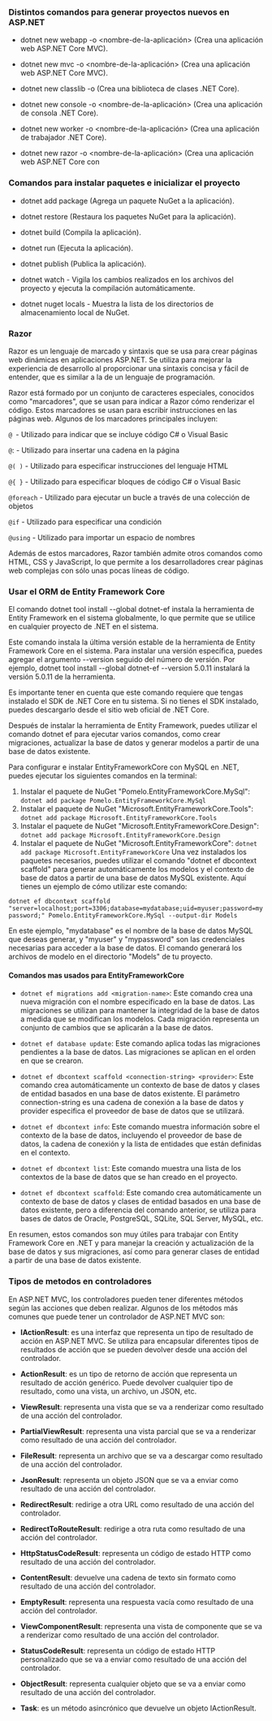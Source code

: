 ### Distintos comandos para generar proyectos nuevos en ASP.NET

- dotnet new webapp -o <nombre-de-la-aplicación> (Crea una aplicación web ASP.NET Core MVC).

- dotnet new mvc -o <nombre-de-la-aplicación> (Crea una aplicación web ASP.NET Core MVC).

- dotnet new classlib -o <nombre-de-la-biblioteca> (Crea una biblioteca de clases .NET Core).

- dotnet new console -o <nombre-de-la-aplicación> (Crea una aplicación de consola .NET Core).

- dotnet new worker -o <nombre-de-la-aplicación> (Crea una aplicación de trabajador .NET Core).

- dotnet new razor -o <nombre-de-la-aplicación> (Crea una aplicación web ASP.NET Core con


### Comandos para instalar paquetes e inicializar el proyecto

- dotnet add package <nombre-del-paquete> (Agrega un paquete NuGet a la aplicación).

- dotnet restore (Restaura los paquetes NuGet para la aplicación).

- dotnet build (Compila la aplicación).

- dotnet run (Ejecuta la aplicación).

- dotnet publish (Publica la aplicación).

- dotnet watch - Vigila los cambios realizados en los archivos del proyecto y ejecuta la compilación automáticamente.

-  dotnet nuget locals - Muestra la lista de los directorios de almacenamiento local de NuGet.


### Razor

Razor es un lenguaje de marcado y sintaxis que se usa para crear páginas web dinámicas en aplicaciones ASP.NET. Se utiliza para mejorar la experiencia de desarrollo al proporcionar una sintaxis concisa y fácil de entender, que es similar a la de un lenguaje de programación.

Razor está formado por un conjunto de caracteres especiales, conocidos como "marcadores", que se usan para indicar a Razor cómo renderizar el código. Estos marcadores se usan para escribir instrucciones en las páginas web. Algunos de los marcadores principales incluyen:

```@ ```- Utilizado para indicar que se incluye código C# o Visual Basic

```@```: - Utilizado para insertar una cadena en la página

```@( )``` - Utilizado para especificar instrucciones del lenguaje HTML

```@{ }``` - Utilizado para especificar bloques de código C# o Visual Basic

```@foreach``` - Utilizado para ejecutar un bucle a través de una colección de objetos

```@if``` - Utilizado para especificar una condición

```@using``` - Utilizado para importar un espacio de nombres

Además de estos marcadores, Razor también admite otros comandos como HTML, CSS y JavaScript, lo que permite a los desarrolladores crear páginas web complejas con sólo unas pocas líneas de código.


### Usar el ORM de Entity Framework Core

El comando dotnet tool install --global dotnet-ef instala la herramienta de Entity Framework en el sistema globalmente, lo que permite que se utilice en cualquier proyecto de .NET en el sistema.

Este comando instala la última versión estable de la herramienta de Entity Framework Core en el sistema. Para instalar una versión específica, puedes agregar el argumento --version seguido del número de versión. Por ejemplo, dotnet tool install --global dotnet-ef --version 5.0.11 instalará la versión 5.0.11 de la herramienta.

Es importante tener en cuenta que este comando requiere que tengas instalado el SDK de .NET Core en tu sistema. Si no tienes el SDK instalado, puedes descargarlo desde el sitio web oficial de .NET Core.

Después de instalar la herramienta de Entity Framework, puedes utilizar el comando dotnet ef para ejecutar varios comandos, como crear migraciones, actualizar la base de datos y generar modelos a partir de una base de datos existente.

Para configurar e instalar EntityFrameworkCore con MySQL en .NET, puedes ejecutar los siguientes comandos en la terminal:

1. Instalar el paquete de NuGet "Pomelo.EntityFrameworkCore.MySql":
```dotnet add package Pomelo.EntityFrameworkCore.MySql```
2. Instalar el paquete de NuGet "Microsoft.EntityFrameworkCore.Tools":
```dotnet add package Microsoft.EntityFrameworkCore.Tools```
3. Instalar el paquete de NuGet "Microsoft.EntityFrameworkCore.Design":
```dotnet add package Microsoft.EntityFrameworkCore.Design```
1. Instalar el paquete de NuGet "Microsoft.EntityFrameworkCore":
   ` dotnet add package Microsoft.EntityFrameworkCore `
Una vez instalados los paquetes necesarios, puedes utilizar el comando "dotnet ef dbcontext scaffold" para generar automáticamente los modelos y el contexto de base de datos a partir de una base de datos MySQL existente. Aquí tienes un ejemplo de cómo utilizar este comando:

```dotnet ef dbcontext scaffold "server=localhost;port=3306;database=mydatabase;uid=myuser;password=mypassword;" Pomelo.EntityFrameworkCore.MySql --output-dir Models```

En este ejemplo, "mydatabase" es el nombre de la base de datos MySQL que deseas generar, y "myuser" y "mypassword" son las credenciales necesarias para acceder a la base de datos. El comando generará los archivos de modelo en el directorio "Models" de tu proyecto.

#### Comandos mas usados para EntityFrameworkCore

- ```dotnet ef migrations add <migration-name>```: Este comando crea una nueva migración con el nombre especificado en la base de datos. Las migraciones se utilizan para mantener la integridad de la base de datos a medida que se modifican los modelos. Cada migración representa un conjunto de cambios que se aplicarán a la base de datos.

- ```dotnet ef database update```: Este comando aplica todas las migraciones pendientes a la base de datos. Las migraciones se aplican en el orden en que se crearon.

- ```dotnet ef dbcontext scaffold <connection-string> <provider>```: Este comando crea automáticamente un contexto de base de datos y clases de entidad basados en una base de datos existente. El parámetro connection-string es una cadena de conexión a la base de datos y provider especifica el proveedor de base de datos que se utilizará.

- ```dotnet ef dbcontext info```: Este comando muestra información sobre el contexto de la base de datos, incluyendo el proveedor de base de datos, la cadena de conexión y la lista de entidades que están definidas en el contexto.

- ```dotnet ef dbcontext list```: Este comando muestra una lista de los contextos de la base de datos que se han creado en el proyecto.

- ```dotnet ef dbcontext scaffold```: Este comando crea automáticamente un contexto de base de datos y clases de entidad basados en una base de datos existente, pero a diferencia del comando anterior, se utiliza para bases de datos de Oracle, PostgreSQL, SQLite, SQL Server, MySQL, etc.

En resumen, estos comandos son muy útiles para trabajar con Entity Framework Core en .NET y para manejar la creación y actualización de la base de datos y sus migraciones, así como para generar clases de entidad a partir de una base de datos existente.

### Tipos de metodos en controladores

En ASP.NET MVC, los controladores pueden tener diferentes métodos según las acciones que deben realizar. Algunos de los métodos más comunes que puede tener un controlador de ASP.NET MVC son:

- **IActionResult**: es una interfaz que representa un tipo de resultado de acción en ASP.NET MVC. Se utiliza para encapsular diferentes tipos de resultados de acción que se pueden devolver desde una acción del controlador.

- **ActionResult**: es un tipo de retorno de acción que representa un resultado de acción genérico. Puede devolver cualquier tipo de resultado, como una vista, un archivo, un JSON, etc.

- **ViewResult**: representa una vista que se va a renderizar como resultado de una acción del controlador.

- **PartialViewResult**: representa una vista parcial que se va a renderizar como resultado de una acción del controlador.

- **FileResult**: representa un archivo que se va a descargar como resultado de una acción del controlador.

- **JsonResult**: representa un objeto JSON que se va a enviar como resultado de una acción del controlador.

- **RedirectResult**: redirige a otra URL como resultado de una acción del controlador.

- **RedirectToRouteResult**: redirige a otra ruta como resultado de una acción del controlador.

- **HttpStatusCodeResult**: representa un código de estado HTTP como resultado de una acción del controlador.

- **ContentResult**: devuelve una cadena de texto sin formato como resultado de una acción del controlador.

- **EmptyResult**: representa una respuesta vacía como resultado de una acción del controlador.

- **ViewComponentResult**: representa una vista de componente que se va a renderizar como resultado de una acción del controlador.

- **StatusCodeResult**: representa un código de estado HTTP personalizado que se va a enviar como resultado de una acción del controlador.

- **ObjectResult**: representa cualquier objeto que se va a enviar como resultado de una acción del controlador.

- **Task<IActionResult>**: es un método asincrónico que devuelve un objeto IActionResult.